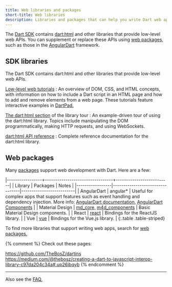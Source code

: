 ```yaml
---
title: Web libraries and packages
short-title: Web libraries
description: Libraries and packages that can help you write Dart web apps.
---
```


The [Dart SDK][] contains [dart:html][] and other libraries
that provide low-level web APIs.
You can supplement or replace these APIs using
[web packages,][web packages]
such as those in the [AngularDart][] framework.

[Dart SDK]: /tools/sdk
[dart:html]: {{site.dart_api}}/{{site.data.pkg-vers.SDK.channel}}/dart-html/dart-html-library.html
[web packages]: {{site.pub}}/web


## SDK libraries

The Dart SDK contains dart:html and other libraries
that provide low-level web APIs.

[Low-level web tutorials](/tutorials/web/low-level-html)
: An overview of DOM, CSS, and HTML concepts, with information on
  how to include a Dart script in an HTML page and
  how to add and remove elements from a web page.
  These tutorials feature interactive examples in
  [DartPad.]({{site.custom.dartpad.direct-link}})

[The dart:html section](/guides/libraries/library-tour) of the library tour
: An example-driven tour of using the dart:html library.
  Topics include manipulating the DOM programmatically,
  making HTTP requests, and using WebSockets.

[dart:html API reference][dart:html]
: Complete reference documentation for the dart:html library.


## Web packages

Many [packages](/guides/packages) support web development with Dart. Here
are a few:

|-----------------+---------------------------------+--------------------------|
| Library         | Packages                        | Notes                    |
|-----------------|---------------------------------|--------------------------|
| AngularDart     | angular*                        | Useful for complex apps that support features such as event handling and dependency injection. More info: [AngularDart documentation]({{site.angulardart}}), [AngularDart Components]({{site.angulardart}}/components) | 
| Material Design | [md_core,][] [m4d_components][] | Basic Material Design components. |
| React           | [react][]                       | Bindings for the ReactJS library. |
| Vue             | [vue][]                         | Bindings for the Vue.js library. |
{:.table .table-striped}

[md_core,]: {{site.pub-pkg}}/m4d_core
[m4d_components]: {{site.pub-pkg}}/m4d_components
[vue]: {{site.pub-pkg}}/vue
[react]: {{site.pub-pkg}}/react

To find more libraries that support writing web apps, search for
[web packages.][web packages]

{% comment %}
Check out these pages:

https://github.com/TheBosZ/dartins
https://medium.com/@thebosz/creating-a-dart-to-javascript-interop-library-c97da204c34a#.up26ibqyb
{% endcomment %}


---

Also see the [FAQ.](/faq)

[AngularDart]: {{site.angulardart}}
